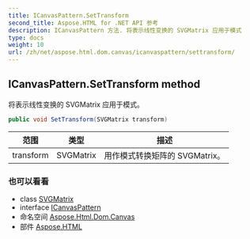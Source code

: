 ```yaml
---
title: ICanvasPattern.SetTransform
second_title: Aspose.HTML for .NET API 参考
description: ICanvasPattern 方法. 将表示线性变换的 SVGMatrix 应用于模式
type: docs
weight: 10
url: /zh/net/aspose.html.dom.canvas/icanvaspattern/settransform/
---
```

## ICanvasPattern.SetTransform method

将表示线性变换的 SVGMatrix 应用于模式。

```csharp
public void SetTransform(SVGMatrix transform)
```

| 范围 | 类型 | 描述 |
| --- | --- | --- |
| transform | SVGMatrix | 用作模式转换矩阵的 SVGMatrix。 |

### 也可以看看

* class [SVGMatrix](../../../aspose.html.dom.svg.datatypes/svgmatrix/)
* interface [ICanvasPattern](../)
* 命名空间 [Aspose.Html.Dom.Canvas](../../icanvaspattern/)
* 部件 [Aspose.HTML](../../../)


